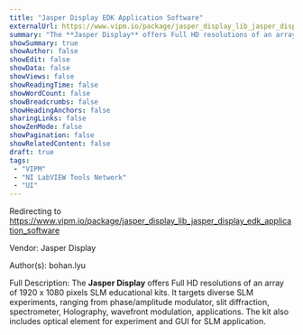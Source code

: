 ```yaml
---
title: "Jasper Display EDK Application Software"
externalUrl: https://www.vipm.io/package/jasper_display_lib_jasper_display_edk_application_software
summary: "The **Jasper Display** offers Full HD resolutions of an array of 1920 x 1080 pixels SLM educational kits."
showSummary: true
showAuthor: false
showEdit: false
showData: false
showViews: false
showReadingTime: false
showWordCount: false
showBreadcrumbs: false
showHeadingAnchors: false
sharingLinks: false
showZenMode: false
showPagination: false
showRelatedContent: false
draft: true
tags:
 - "VIPM"
 - "NI LabVIEW Tools Network"
 - "UI"
---
```


Redirecting to https://www.vipm.io/package/jasper_display_lib_jasper_display_edk_application_software

Vendor: Jasper Display

Author(s): bohan.lyu
 
Full Description:
The **Jasper Display** offers Full HD resolutions of an array of 1920 x 1080 pixels SLM educational kits. It targets diverse SLM experiments, ranging from phase/amplitude modulator, slit diffraction, spectrometer, Holography, wavefront modulation, applications. The kit also includes optical element for experiment and GUI for SLM application.
